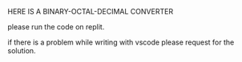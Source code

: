 HERE IS A BINARY-OCTAL-DECIMAL CONVERTER

please run the code on replit.

if there is a problem while writing with vscode please request for the solution.
